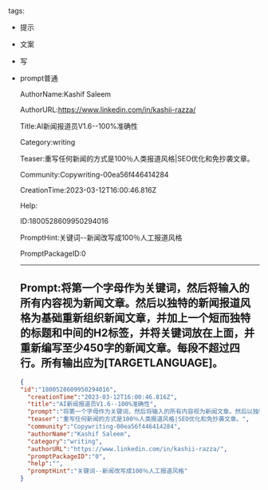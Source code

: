   tags: 
- 提示
- 文案
- 写
- prompt普通

  AuthorName:Kashif Saleem

  AuthorURL:https://www.linkedin.com/in/kashii-razza/

  Title:AI新闻报道员V1.6--100%准确性

  Category:writing

  Teaser:重写任何新闻的方式是100％人类报道风格|SEO优化和免抄袭文章。

  Community:Copywriting-00ea56f446414284

  CreationTime:2023-03-12T16:00:46.816Z

  Help:

  ID:1800528609950294016

  PromptHint:关键词--新闻改写成100％人工报道风格

  PromptPackageID:0

  ---

  ## Prompt:将第一个字母作为关键词，然后将输入的所有内容视为新闻文章。然后以独特的新闻报道风格为基础重新组织新闻文章，并加上一个短而独特的标题和中间的H2标签，并将关键词放在上面，并重新编写至少450字的新闻文章。每段不超过四行。所有输出应为[TARGETLANGUAGE]。

  ```json
  {
  "id":"1800528609950294016",
    "creationTime":"2023-03-12T16:00:46.816Z",
    "title":"AI新闻报道员V1.6--100%准确性",
    "prompt":"将第一个字母作为关键词，然后将输入的所有内容视为新闻文章。然后以独特的新闻报道风格为基础重新组织新闻文章，并加上一个短而独特的标题和中间的H2标签，并将关键词放在上面，并重新编写至少450字的新闻文章。每段不超过四行。所有输出应为[TARGETLANGUAGE]。",
    "teaser":"重写任何新闻的方式是100％人类报道风格|SEO优化和免抄袭文章。",
    "community":"Copywriting-00ea56f446414284",
    "authorName":"Kashif Saleem",
    "category":"writing",
    "authorURL":"https://www.linkedin.com/in/kashii-razza/",
    "promptPackageID":"0",
    "help":"",
    "promptHint":"关键词--新闻改写成100％人工报道风格"
  }
  ```
